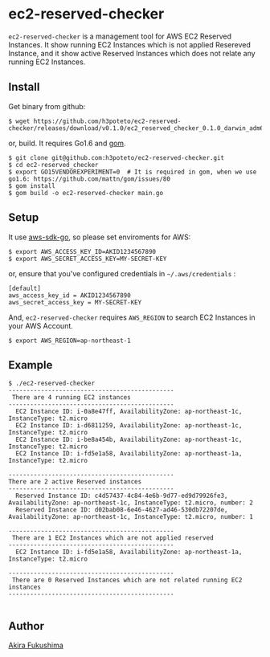 # ec2-reserved-checker

`ec2-reserved-checker` is a management tool for AWS EC2 Reserved Instances. It show running EC2 Instances which is not applied Resereved Instance, and it show active Reserved Instances which does not relate any running EC2 Instances.

## Install
Get binary from github:

```
$ wget https://github.com/h3poteto/ec2-reserved-checker/releases/download/v0.1.0/ec2_reserved_checker_0.1.0_darwin_adm64.zip
```

or, build. It requires Go1.6 and [gom](https://github.com/mattn/gom).

```
$ git clone git@github.com:h3poteto/ec2-reserved-checker.git
$ cd ec2-reserved_checker
$ export GO15VENDOREXPERIMENT=0  # It is required in gom, when we use go1.6: https://github.com/mattn/gom/issues/80
$ gom install
$ gom build -o ec2-reserved-checker main.go
```

## Setup
It use [aws-sdk-go](https://github.com/aws/aws-sdk-go), so please set enviroments for AWS:

```
$ export AWS_ACCESS_KEY_ID=AKID1234567890
$ export AWS_SECRET_ACCESS_KEY=MY-SECRET-KEY
```

or, ensure that you've configured credentials in `~/.aws/credentials` :

```
[default]
aws_access_key_id = AKID1234567890
aws_secret_access_key = MY-SECRET-KEY
```

And, `ec2-reserved-checker` requires `AWS_REGION` to search EC2 Instances in your AWS Account.
```
$ export AWS_REGION=ap-northeast-1
```

## Example

```
$ ./ec2-reserved-checker
----------------------------------------------
 There are 4 running EC2 instances
----------------------------------------------
  EC2 Instance ID: i-0a8e47ff, AvailabilityZone: ap-northeast-1c, InstanceType: t2.micro
  EC2 Instance ID: i-d6811259, AvailabilityZone: ap-northeast-1c, InstanceType: t2.micro
  EC2 Instance ID: i-be8a454b, AvailabilityZone: ap-northeast-1c, InstanceType: t2.micro
  EC2 Instance ID: i-fd5e1a58, AvailabilityZone: ap-northeast-1a, InstanceType: t2.micro

----------------------------------------------
There are 2 active Reserved instances
----------------------------------------------
  Reserved Instance ID: c4d57437-4c84-4e6b-9d77-ed9d79926fe3, AvailabilityZone: ap-northeast-1c, InstanceType: t2.micro, number: 2
  Reserved Instance ID: d02bab08-6e46-4627-ad46-530db72207de, AvailabilityZone: ap-northeast-1c, InstanceType: t2.micro, number: 1

----------------------------------------------
 There are 1 EC2 Instances which are not applied reserved
----------------------------------------------
  EC2 Instance ID: i-fd5e1a58, AvailabilityZone: ap-northeast-1a, InstanceType: t2.micro

----------------------------------------------
 There are 0 Reserved Instances which are not related running EC2 instances
----------------------------------------------


```


## Author

[Akira Fukushima](https://github.com/h3poteto)

